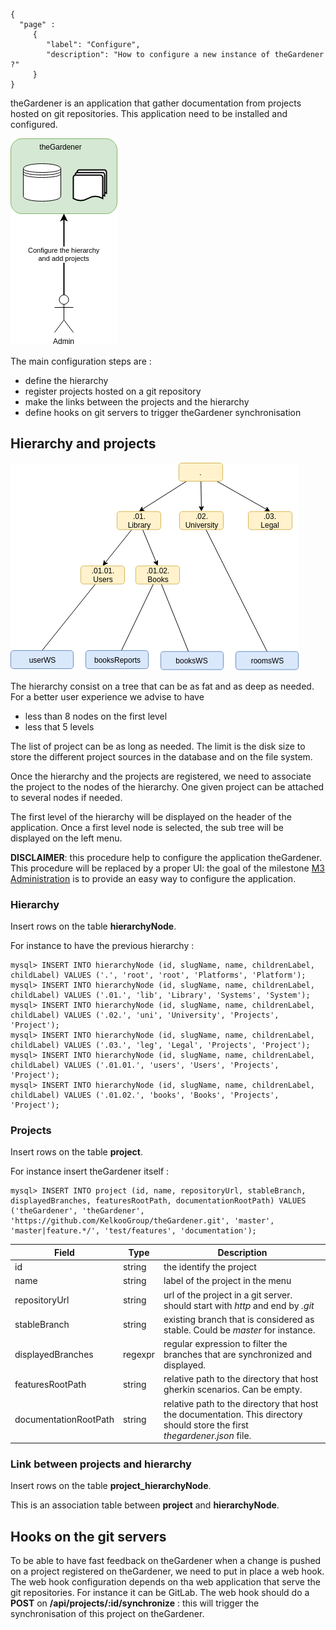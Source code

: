 ```thegardener
{
  "page" :
     {
        "label": "Configure",
        "description": "How to configure a new instance of theGardener ?"
     }
}
```

theGardener is an application that gather documentation from projects hosted on git repositories. 
This application need to be installed and configured. 

![Roles](../assets/images/theGardener_role_admin.png)


The main configuration steps are :

- define the hierarchy
- register projects hosted on a git repository
- make the links between the projects and the hierarchy
- define hooks on git servers to trigger theGardener synchronisation


## Hierarchy and projects

![Roles](../assets/images/theGardener_hierarchy_projects.png)



The hierarchy consist on a tree that can be as fat and as deep as needed. 
For a better user experience we advise to have 
- less than 8 nodes on the first level
- less that 5 levels 

The list of project can be as long as needed. The limit is the disk size to store the different project sources in the database and on the file system.

Once the hierarchy and the projects are registered, we need to associate the project to the nodes of the hierarchy. One given project can be attached to several nodes if needed.    

The first level of the hierarchy will be displayed on the header of the application. 
Once a first level node is selected, the sub tree will be displayed on the left menu.

**DISCLAIMER**: this procedure help to configure the application theGardener. This procedure will be replaced by a proper UI: the goal of the milestone [M3 Administration](https://github.com/KelkooGroup/theGardener/milestone/2) is to provide an easy way to configure the application.


### Hierarchy

Insert rows on the table **hierarchyNode**.

For instance to have the previous hierarchy :

```
mysql> INSERT INTO hierarchyNode (id, slugName, name, childrenLabel, childLabel) VALUES ('.', 'root', 'root', 'Platforms', 'Platform');
mysql> INSERT INTO hierarchyNode (id, slugName, name, childrenLabel, childLabel) VALUES ('.01.', 'lib', 'Library', 'Systems', 'System');
mysql> INSERT INTO hierarchyNode (id, slugName, name, childrenLabel, childLabel) VALUES ('.02.', 'uni', 'University', 'Projects', 'Project');
mysql> INSERT INTO hierarchyNode (id, slugName, name, childrenLabel, childLabel) VALUES ('.03.', 'leg', 'Legal', 'Projects', 'Project');
mysql> INSERT INTO hierarchyNode (id, slugName, name, childrenLabel, childLabel) VALUES ('.01.01.', 'users', 'Users', 'Projects', 'Project');
mysql> INSERT INTO hierarchyNode (id, slugName, name, childrenLabel, childLabel) VALUES ('.01.02.', 'books', 'Books', 'Projects', 'Project');
```

### Projects

Insert rows on the table **project**.

For instance insert theGardener itself :

```
mysql> INSERT INTO project (id, name, repositoryUrl, stableBranch, displayedBranches, featuresRootPath, documentationRootPath) VALUES ('theGardener', 'theGardener', 'https://github.com/KelkooGroup/theGardener.git', 'master', 'master|feature.*/', 'test/features', 'documentation');
```

Field | Type  | Description
------------ | ------------- | -------------
id | string |  the identify the project
name | string |  label of the project in the menu
repositoryUrl | string |  url of the project in a git server. should start with _http_ and end by _.git_
stableBranch | string |  existing branch that is considered as stable. Could be _master_ for instance.
displayedBranches | regexpr |  regular expression to filter the branches that are synchronized and displayed.
featuresRootPath | string |  relative path to the directory that host gherkin scenarios. Can be empty.
documentationRootPath | string |  relative path to the directory that host the documentation. This directory should store the first _thegardener.json_ file.


### Link between projects and hierarchy

Insert rows on the table **project_hierarchyNode**.

This is an association table between **project** and **hierarchyNode**. 


## Hooks on the git servers

To be able to have fast feedback on theGardener when a change is pushed on a project registered on theGardener, we need to put in place a web hook.
The web hook configuration depends on tha web application that serve the git repositories. For instance it can be GitLab.
The web hook should do a **POST** on **/api/projects/:id/synchronize** : this will trigger the synchronisation of this project on theGardener.
 

